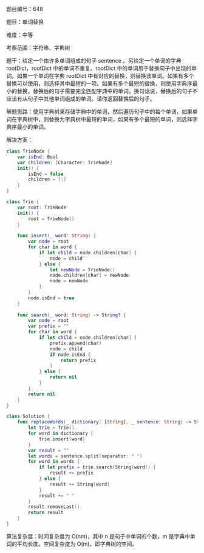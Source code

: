 题目编号：648

题目：单词替换

难度：中等

考察范围：字符串、字典树

题干：给定一个由许多单词组成的句子 sentence 。另给定一个单词的字典 rootDict，rootDict 中的单词不重复。rootDict 中的单词用于替换句子中出现的单词。如果一个单词在字典 rootDict 中有对应的替换，则替换该单词。如果有多个替换可以使用，则选择其中最短的一项。如果有多个最短的替换，则使用字典序最小的替换。替换后的句子需要完全匹配字典中的单词，换句话说，替换后的句子不应该有从句子中其他单词组成的单词。请你返回替换后的句子。

解题思路：使用字典树来存储字典中的单词，然后遍历句子中的每个单词，如果单词在字典树中，则替换为字典树中最短的单词，如果有多个最短的单词，则选择字典序最小的单词。

解决方案：

```swift
class TrieNode {
    var isEnd: Bool
    var children: [Character: TrieNode]
    init() {
        isEnd = false
        children = [:]
    }
}

class Trie {
    var root: TrieNode
    init() {
        root = TrieNode()
    }
    
    func insert(_ word: String) {
        var node = root
        for char in word {
            if let child = node.children[char] {
                node = child
            } else {
                let newNode = TrieNode()
                node.children[char] = newNode
                node = newNode
            }
        }
        node.isEnd = true
    }
    
    func search(_ word: String) -> String? {
        var node = root
        var prefix = ""
        for char in word {
            if let child = node.children[char] {
                prefix.append(char)
                node = child
                if node.isEnd {
                    return prefix
                }
            } else {
                return nil
            }
        }
        return nil
    }
}

class Solution {
    func replaceWords(_ dictionary: [String], _ sentence: String) -> String {
        let trie = Trie()
        for word in dictionary {
            trie.insert(word)
        }
        var result = ""
        let words = sentence.split(separator: " ")
        for word in words {
            if let prefix = trie.search(String(word)) {
                result += prefix
            } else {
                result += String(word)
            }
            result += " "
        }
        result.removeLast()
        return result
    }
}
```

算法复杂度：时间复杂度为 O(nm)，其中 n 是句子中单词的个数，m 是字典中单词的平均长度。空间复杂度为 O(m)，即字典树的空间。
